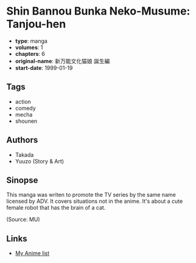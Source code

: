 # Shin Bannou Bunka Neko-Musume: Tanjou-hen

-   **type**: manga
-   **volumes**: 1
-   **chapters**: 6
-   **original-name**: 新万能文化猫娘 誕生編
-   **start-date**: 1999-01-19

## Tags

-   action
-   comedy
-   mecha
-   shounen

## Authors

-   Takada
-   Yuuzo (Story & Art)

## Sinopse

This manga was writen to promote the TV series by the same name licensed by ADV. It covers situations not in the anime. It's about a cute female robot that has the brain of a cat.

(Source: MU)

## Links

-   [My Anime list](https://myanimelist.net/manga/76571/Shin_Bannou_Bunka_Neko-Musume__Tanjou-hen)
